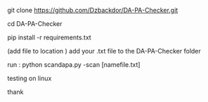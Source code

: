 git clone https://github.com/Dzbackdor/DA-PA-Checker.git

cd DA-PA-Checker

pip install -r requirements.txt

(add file to location )
add your .txt file to the DA-PA-Checker folder

run :
python scandapa.py -scan [namefile.txt]

testing on linux

thank
